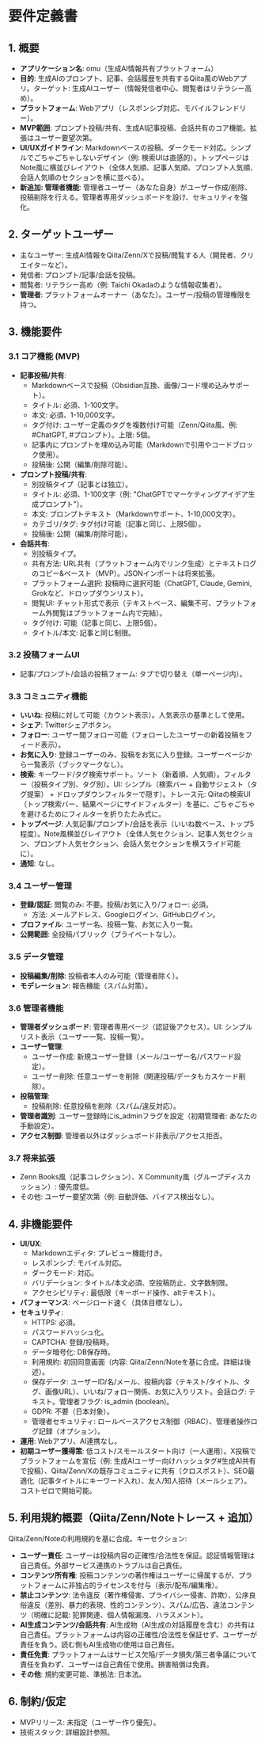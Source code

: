 # 要件定義書

## 1. 概要
- **アプリケーション名**: omu（生成AI情報共有プラットフォーム）
- **目的**: 生成AIのプロンプト、記事、会話履歴を共有するQiita風のWebアプリ。ターゲット: 生成AIユーザー（情報発信者中心、閲覧者はリテラシー高め）。
- **プラットフォーム**: Webアプリ（レスポンシブ対応、モバイルフレンドリー）。
- **MVP範囲**: プロンプト投稿/共有、生成AI記事投稿、会話共有のコア機能。拡張はユーザー要望次第。
- **UI/UXガイドライン**: Markdownベースの投稿、ダークモード対応。シンプルでごちゃごちゃしないデザイン（例: 検索UIは直感的）。トップページはNote風に横並びレイアウト（全体人気順、記事人気順、プロンプト人気順、会話人気順のセクションを横に並べる）。
- **新追加: 管理者機能**: 管理者ユーザー（あなた自身）がユーザー作成/削除、投稿削除を行える。管理者専用ダッシュボードを設け、セキュリティを強化。

## 2. ターゲットユーザー
- 主なユーザー: 生成AI情報をQiita/Zenn/Xで投稿/閲覧する人（開発者、クリエイターなど）。
- 発信者: プロンプト/記事/会話を投稿。
- 閲覧者: リテラシー高め（例: Taichi Okadaのような情報収集者）。
- **管理者**: プラットフォームオーナー（あなた）。ユーザー/投稿の管理権限を持つ。

## 3. 機能要件
### 3.1 コア機能 (MVP)
- **記事投稿/共有**:
  - Markdownベースで投稿（Obsidian互換、画像/コード埋め込みサポート）。
  - タイトル: 必須、1-100文字。
  - 本文: 必須、1-10,000文字。
  - タグ付け: ユーザー定義のタグを複数付け可能（Zenn/Qiita風、例: #ChatGPT, #プロンプト）。上限: 5個。
  - 記事内にプロンプトを埋め込み可能（Markdownで引用やコードブロック使用）。
  - 投稿後: 公開（編集/削除可能）。
- **プロンプト投稿/共有**:
  - 別投稿タイプ（記事とは独立）。
  - タイトル: 必須、1-100文字（例: "ChatGPTでマーケティングアイデア生成プロンプト"）。
  - 本文: プロンプトテキスト（Markdownサポート、1-10,000文字）。
  - カテゴリ/タグ: タグ付け可能（記事と同じ、上限5個）。
  - 投稿後: 公開（編集/削除可能）。
- **会話共有**:
  - 別投稿タイプ。
  - 共有方法: URL共有（プラットフォーム内でリンク生成）とテキストログのコピー&ペースト（MVP）。JSONインポートは将来拡張。
  - プラットフォーム選択: 投稿時に選択可能（ChatGPT, Claude, Gemini, Grokなど、ドロップダウンリスト）。
  - 閲覧UI: チャット形式で表示（テキストベース、編集不可、プラットフォーム外閲覧はプラットフォーム内で完結）。
  - タグ付け: 可能（記事と同じ、上限5個）。
  - タイトル/本文: 記事と同じ制限。

### 3.2 投稿フォームUI
- 記事/プロンプト/会話の投稿フォーム: タブで切り替え（単一ページ内）。

### 3.3 コミュニティ機能
- **いいね**: 投稿に対して可能（カウント表示）。人気表示の基準として使用。
- **シェア**: Twitterシェアボタン。
- **フォロー**: ユーザー間フォロー可能（フォローしたユーザーの新着投稿をフィード表示）。
- **お気に入り**: 登録ユーザーのみ、投稿をお気に入り登録。ユーザーページから一覧表示（ブックマークなし）。
- **検索**: キーワード/タグ検索サポート。ソート（新着順、人気順）。フィルター（投稿タイプ別、タグ別）。UI: シンプル（検索バー + 自動サジェスト（タグ提案） + ドロップダウンフィルターで隠す）。トレース元: Qiitaの検索UI（トップ検索バー、結果ページにサイドフィルター）を基に、ごちゃごちゃを避けるためにフィルターを折りたたみ式に。
- **トップページ**: 人気記事/プロンプト/会話を表示（いいね数ベース、トップ5程度）。Note風横並びレイアウト（全体人気セクション、記事人気セクション、プロンプト人気セクション、会話人気セクションを横スライド可能に）。
- **通知**: なし。

### 3.4 ユーザー管理
- **登録/認証**: 閲覧のみ: 不要。投稿/お気に入り/フォロー: 必須。
  - 方法: メールアドレス、Googleログイン、GitHubログイン。
- **プロファイル**: ユーザー名、投稿一覧、お気に入り一覧。
- **公開範囲**: 全投稿パブリック（プライベートなし）。

### 3.5 データ管理
- **投稿編集/削除**: 投稿者本人のみ可能（管理者除く）。
- **モデレーション**: 報告機能（スパム対策）。

### 3.6 管理者機能
- **管理者ダッシュボード**: 管理者専用ページ（認証後アクセス）。UI: シンプルリスト表示（ユーザー一覧、投稿一覧）。
- **ユーザー管理**:
  - ユーザー作成: 新規ユーザー登録（メール/ユーザー名/パスワード設定）。
  - ユーザー削除: 任意ユーザーを削除（関連投稿/データもカスケード削除）。
- **投稿管理**:
  - 投稿削除: 任意投稿を削除（スパム/違反対応）。
- **管理者識別**: ユーザー登録時にis_adminフラグを設定（初期管理者: あなたの手動設定）。
- **アクセス制御**: 管理者以外はダッシュボード非表示/アクセス拒否。

### 3.7 将来拡張
- Zenn Books風（記事コレクション）、X Community風（グループディスカッション）: 優先度低。
- その他: ユーザー要望次第（例: 自動評価、バイアス検出なし）。

## 4. 非機能要件
- **UI/UX**:
  - Markdownエディタ: プレビュー機能付き。
  - レスポンシブ: モバイル対応。
  - ダークモード: 対応。
  - バリデーション: タイトル/本文必須、空投稿防止、文字数制限。
  - アクセシビリティ: 最低限（キーボード操作、altテキスト）。
- **パフォーマンス**: ページロード速く（具体目標なし）。
- **セキュリティ**:
  - HTTPS: 必須。
  - パスワードハッシュ化。
  - CAPTCHA: 登録/投稿時。
  - データ暗号化: DB保存時。
  - 利用規約: 初回同意画面（内容: Qiita/Zenn/Noteを基に合成。詳細は後述）。
  - 保存データ: ユーザーID/名/メール、投稿内容（テキスト/タイトル、タグ、画像URL）、いいね/フォロー関係、お気に入りリスト。会話ログ: テキスト。管理者フラグ: is_admin (boolean)。
  - GDPR: 不要（日本対象）。
  - 管理者セキュリティ: ロールベースアクセス制御（RBAC）、管理者操作ログ記録（オプション）。
- **運用**: Webアプリ、AI連携なし。
- **初期ユーザー獲得策**: 低コスト/スモールスタート向け（一人運用）。X投稿でプラットフォームを宣伝（例: 生成AIユーザー向けハッシュタグ#生成AI共有で投稿）、Qiita/Zenn/Xの既存コミュニティに共有（クロスポスト）、SEO最適化（記事タイトルにキーワード入れ）、友人/知人招待（メールシェア）。コストゼロで開始可能。

## 5. 利用規約概要（Qiita/Zenn/Noteトレース + 追加）
Qiita/Zenn/Noteの利用規約を基に合成。キーセクション:
- **ユーザー責任**: ユーザーは投稿内容の正確性/合法性を保証。認証情報管理は自己責任。外部サービス連携のトラブルは自己責任。
- **コンテンツ所有権**: 投稿コンテンツの著作権はユーザーに帰属するが、プラットフォームに非独占的ライセンスを付与（表示/配布/編集権）。
- **禁止コンテンツ**: 法令違反（著作権侵害、プライバシー侵害、詐欺）、公序良俗違反（差別、暴力的表現、性的コンテンツ）、スパム/広告、違法コンテンツ（明確に記載: 犯罪関連、個人情報漏洩、ハラスメント）。
- **AI生成コンテンツ/会話共有**: AI生成物（AI生成の対話履歴を含む）の共有は自己責任。プラットフォームは内容の正確性/合法性を保証せず、ユーザーが責任を負う。読む側もAI生成物の使用は自己責任。
- **責任免責**: プラットフォームはサービス欠陥/データ損失/第三者争議について責任を負わず、ユーザーは自己責任で使用。損害賠償は免責。
- **その他**: 規約変更可能、準拠法: 日本法。

## 6. 制約/仮定
- MVPリリース: 未指定（ユーザー作り優先）。
- 技術スタック: 詳細設計参照。